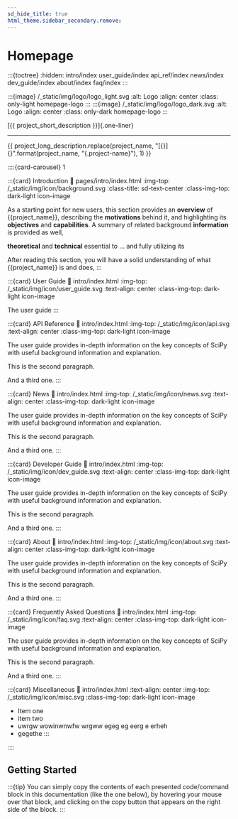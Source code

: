 ```yaml
---
sd_hide_title: true
html_theme.sidebar_secondary.remove:
---
```

# Homepage
:::{toctree}
:hidden:
intro/index
user_guide/index
api_ref/index
news/index
dev_guide/index
about/index
faq/index
:::

:::{image} /_static/img/logo/logo_light.svg
:alt: Logo
:align: center
:class: only-light homepage-logo
:::
:::{image} /_static/img/logo/logo_dark.svg
:alt: Logo
:align: center
:class: only-dark homepage-logo
:::

[{{ project_short_description }}]{.one-liner}

---

{{ project_long_description.replace(project_name, "[{}]{}".format(project_name, "{.project-name}"), 1) }}

::::{card-carousel} 1

:::{card} Introduction
:link: pages/intro/index.html
:img-top: /_static/img/icon/background.svg
:class-title: sd-text-center
:class-img-top: dark-light icon-image

As a starting point for new users, this section provides an **overview**
of {{project_name}}, describing the **motivations** behind it, 
and highlighting its **objectives** and **capabilities**.
A summary of related background **information** is provided as well, 

**theoretical** and **technical** essential to ... and fully utilizing its

After reading this section, you will have a solid understanding of what {{project_name}} is and does, 
:::


:::{card} User Guide
:link: intro/index.html
:img-top: /_static/img/icon/user_guide.svg
:text-align: center
:class-img-top: dark-light icon-image

The user guide 
:::


:::{card} API Reference
:link: intro/index.html
:img-top: /_static/img/icon/api.svg
:text-align: center
:class-img-top: dark-light icon-image

The user guide provides in-depth information on the
key concepts of SciPy with useful background information and explanation.

This is the second paragraph.

And a third one.
:::


:::{card} News
:link: intro/index.html
:img-top: /_static/img/icon/news.svg
:text-align: center
:class-img-top: dark-light icon-image

The user guide provides in-depth information on the
key concepts of SciPy with useful background information and explanation.

This is the second paragraph.

And a third one.
:::


:::{card} Developer Guide
:link: intro/index.html
:img-top: /_static/img/icon/dev_guide.svg
:text-align: center
:class-img-top: dark-light icon-image

The user guide provides in-depth information on the
key concepts of SciPy with useful background information and explanation.

This is the second paragraph.

And a third one.
:::


:::{card} About
:link: intro/index.html
:img-top: /_static/img/icon/about.svg
:text-align: center
:class-img-top: dark-light icon-image

The user guide provides in-depth information on the
key concepts of SciPy with useful background information and explanation.

This is the second paragraph.

And a third one.
:::


:::{card} Frequently Asked Questions
:link: intro/index.html
:img-top: /_static/img/icon/faq.svg
:text-align: center
:class-img-top: dark-light icon-image

The user guide provides in-depth information on the
key concepts of SciPy with useful background information and explanation.

This is the second paragraph.

And a third one.
:::

:::{card} Miscellaneous
:link: intro/index.html
:text-align: center
:img-top: /_static/img/icon/misc.svg
:class-img-top: dark-light icon-image

* Item one
* item two
* uwrgw wowinwnwfw wrgww egeg eg eerg e erheh
* gegethe
:::

::::

## Getting Started

:::{tip}
You can simply copy the contents of each presented code/command block in this documentation
(like the one below), by hovering your mouse over that block, and clicking on the copy button
that appears on the right side of the block.
:::
